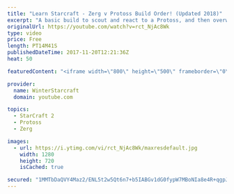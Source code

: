 ```yaml
---
title: "Learn Starcraft - Zerg v Protoss Build Order! (Updated 2018)"
excerpt: "A basic build to scout and react to a Protoss, and then overwhelm them with the swarm! Meant for lower level players looking for direction, not higher level looking for the dankest meta. -- Watch live at https://www.twitch.tv/wintergaming"
originalUrl: https://youtube.com/watch?v=rct_NjAc8Wk
type: video
price: Free
length: PT14M41S
publishedDateTime: 2017-11-20T12:21:36Z
heat: 50

featuredContent: "<iframe width=\"800\" height=\"500\" frameborder=\"0\" src=\"https://www.youtube.com/embed/rct_NjAc8Wk\" allow=\"accelerometer; autoplay; encrypted-media; gyroscope; picture-in-picture\" allowfullscreen></iframe>"

provider:
  name: WinterStarcraft
  domain: youtube.com

topics:
  - StarCraft 2
  - Protoss
  - Zerg

images:
  - url: https://i.ytimg.com/vi/rct_NjAc8Wk/maxresdefault.jpg
    width: 1280
    height: 720
    isCached: true

secured: "1MMTbDaQVY4Maz2/ENL5t2w5Qt6n7+b5IABGv1dG0fypW7MBoNIa8e4R+qgpJUsqxQILeZ4FPvu+sJ/B2z+Gzw6kTXI1qaKlTQaQmiGlpRkLssjXj4ygsnrKqxDPcfpXpZm9llVegoPKGf0Wrnd3+1C3aXhCCdQhEASBxO8P2EKUydLcZgppUQpqrwjUu4bk/VmvzI6NzPM3RRhFzQkNGCPj/mqqwCPCGt0hgnHoEJ0cTRwMKfCf7vb8w/VqRVaQOgFjfvF8izRiGvXTQepu6qOfJwzJt12bdXz4NLsmCsEyYr/9h1gGImcDIKo7jj3VYpo7ynOuL3JMAAeAip9+/1yNqoOW5H7RXZmIv3FSonY1O6NT4eGrMBCrZaI496Z6PoLP80JulYmcWXWt1/opy8paoSnStEcmIy75LqhLky4=;zM4qzgNa1+QVPOcl4MGdWg=="
---
```


